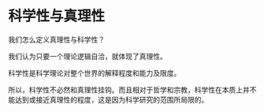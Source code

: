 # 科学性与真理性

我们怎么定义真理性与科学性？

我们认为只要一个理论逻辑自洽，就体现了真理性。

科学性是科学理论对整个世界的解释程度和能力及限度。

所以，科学性不必然和真理性挂钩。而且相对于哲学和宗教，科学性在本质上并不能达到或接近真理性的程度，这是因为科学研究的范围所局限的。
